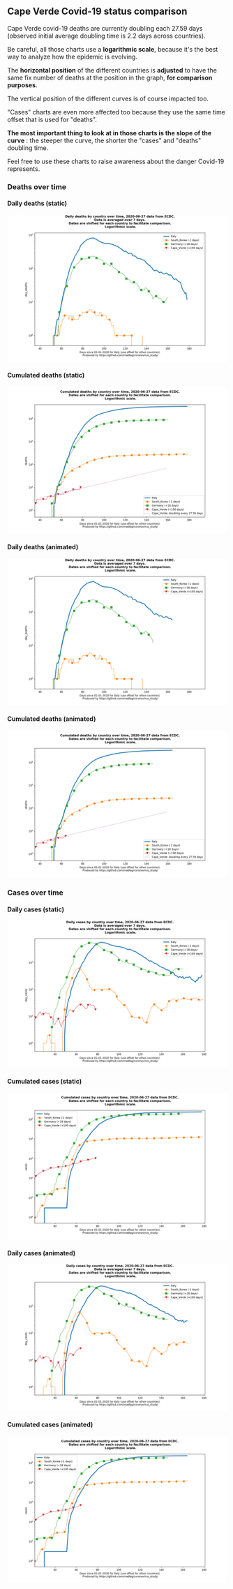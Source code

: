 ## Cape Verde Covid-19 status comparison 

Cape Verde covid-19 deaths are currently doubling each 27.59 days (observed initial average doubling time is 2.2 days across countries).



Be careful, all those charts use a **logarithmic scale**, because it's the best way to analyze how the epidemic is evolving.
 
The **horizontal position** of the different countries is **adjusted** to have the same fix number of deaths at the position in the graph, **for comparison purposes**.

The vertical position of the different curves is of course impacted too.

"Cases" charts are even more affected too because they use the same time offset that is used for "deaths".

**The most important thing to look at in those charts is the slope of the curve** : the steeper the curve, the shorter the "cases" and "deaths" doubling time.

Feel free to use these charts to raise awareness about the danger Covid-19 represents. 


 
### Deaths over time
 
#### Daily deaths (static)
![Cape Verde covid-19 daily deaths static chart](https://raw.githubusercontent.com/madlag/coronavirus_study/master/notebooks/graphs/2020-06-27/countries/Cape_Verde/2020-06-27_Cape_Verde_day_deaths.png "Cape Verde covid-19 day_deaths static chart")   
 
#### Cumulated deaths (static)
![Cape Verde covid-19 cumulated deaths static chart](https://raw.githubusercontent.com/madlag/coronavirus_study/master/notebooks/graphs/2020-06-27/countries/Cape_Verde/2020-06-27_Cape_Verde_deaths.png "Cape Verde covid-19 deaths static chart")   
 
#### Daily deaths (animated)
![Cape Verde covid-19 daily deaths animated chart](https://raw.githubusercontent.com/madlag/coronavirus_study/master/notebooks/graphs/2020-06-27/countries/Cape_Verde/2020-06-27_Cape_Verde_day_deaths.gif "Cape Verde covid-19 day_deaths animated chart")   
 
#### Cumulated deaths (animated)
![Cape Verde covid-19 cumulated deaths animated chart](https://raw.githubusercontent.com/madlag/coronavirus_study/master/notebooks/graphs/2020-06-27/countries/Cape_Verde/2020-06-27_Cape_Verde_deaths.gif "Cape Verde covid-19 deaths animated chart")   

 
### Cases over time
 
#### Daily cases (static)
![Cape Verde covid-19 daily cases static chart](https://raw.githubusercontent.com/madlag/coronavirus_study/master/notebooks/graphs/2020-06-27/countries/Cape_Verde/2020-06-27_Cape_Verde_day_cases.png "Cape Verde covid-19 day_cases static chart")   
 
#### Cumulated cases (static)
![Cape Verde covid-19 cumulated cases static chart](https://raw.githubusercontent.com/madlag/coronavirus_study/master/notebooks/graphs/2020-06-27/countries/Cape_Verde/2020-06-27_Cape_Verde_cases.png "Cape Verde covid-19 cases static chart")   
 
#### Daily cases (animated)
![Cape Verde covid-19 daily cases animated chart](https://raw.githubusercontent.com/madlag/coronavirus_study/master/notebooks/graphs/2020-06-27/countries/Cape_Verde/2020-06-27_Cape_Verde_day_cases.gif "Cape Verde covid-19 day_cases animated chart")   
 
#### Cumulated cases (animated)
![Cape Verde covid-19 cumulated cases animated chart](https://raw.githubusercontent.com/madlag/coronavirus_study/master/notebooks/graphs/2020-06-27/countries/Cape_Verde/2020-06-27_Cape_Verde_cases.gif "Cape Verde covid-19 cases animated chart")   

